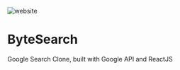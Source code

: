 ![website](https://user-images.githubusercontent.com/68814647/181197618-d2f6996e-3e48-453f-adb4-2d1344b859ad.png)
# ByteSearch
Google Search Clone, built with Google API and ReactJS
 
